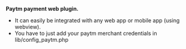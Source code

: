 **Paytm payment web plugin.**<br>
- It can easily be integrated with any web app or mobile app (using webview). <br> 
- You have to just add your paytm merchant credentials in lib/config_paytm.php
